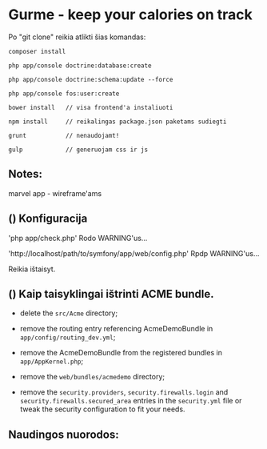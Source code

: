 Gurme - keep your calories on track
========================

Po "git clone" reikia atlikti šias komandas:

    composer install

    php app/console doctrine:database:create

    php app/console doctrine:schema:update --force

    php app/console fos:user:create

    bower install   // visa frontend'a instaliuoti

    npm install     // reikalingas package.json paketams sudiegti

    grunt           // nenaudojamt!

    gulp            // generuojam css ir js

Notes:
-------------------------------------
marvel app - wireframe'ams

() Konfiguracija
-------------------------------------

'php app/check.php'
Rodo WARNING'us...

'http://localhost/path/to/symfony/app/web/config.php'
Rpdp WARNING'us...

Reikia ištaisyt.

() Kaip taisyklingai ištrinti ACME bundle.
-------------------------------

  * delete the `src/Acme` directory;

  * remove the routing entry referencing AcmeDemoBundle in `app/config/routing_dev.yml`;

  * remove the AcmeDemoBundle from the registered bundles in `app/AppKernel.php`;

  * remove the `web/bundles/acmedemo` directory;

  * remove the `security.providers`, `security.firewalls.login` and
    `security.firewalls.secured_area` entries in the `security.yml` file or
    tweak the security configuration to fit your needs.

Naudingos nuorodos:
-------------------------------

[1]:  http://symfony.com/doc/2.4/book/installation.html
[2]:  http://getcomposer.org/
[3]:  http://symfony.com/download
[4]:  http://symfony.com/doc/2.4/quick_tour/the_big_picture.html
[5]:  http://symfony.com/doc/2.4/index.html
[6]:  http://symfony.com/doc/2.4/bundles/SensioFrameworkExtraBundle/index.html
[7]:  http://symfony.com/doc/2.4/book/doctrine.html
[8]:  http://symfony.com/doc/2.4/book/templating.html
[9]:  http://symfony.com/doc/2.4/book/security.html
[10]: http://symfony.com/doc/2.4/cookbook/email.html
[11]: http://symfony.com/doc/2.4/cookbook/logging/monolog.html
[12]: http://symfony.com/doc/2.4/cookbook/assetic/asset_management.html
[13]: http://symfony.com/doc/2.4/bundles/SensioGeneratorBundle/index.html